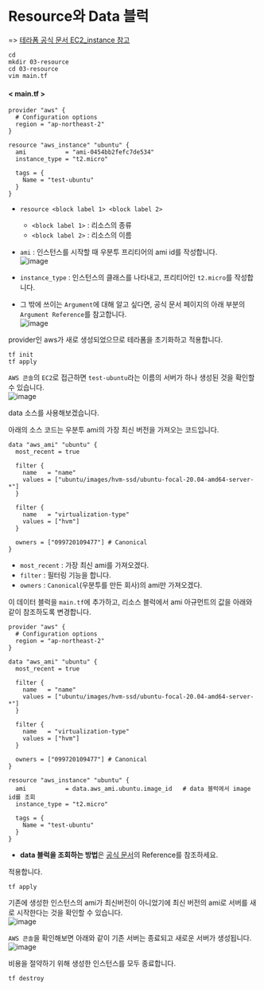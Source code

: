 # Resource와 Data 블럭

=> [테라폼 공식 문서 EC2_instance 참고](https://registry.terraform.io/providers/hashicorp/aws/latest/docs/resources/instance)

```
cd
mkdir 03-resource
cd 03-resource
vim main.tf
```

#### < main.tf >

```
provider "aws" {
  # Configuration options
  region = "ap-northeast-2"
}

resource "aws_instance" "ubuntu" {
  ami           = "ami-0454bb2fefc7de534"
  instance_type = "t2.micro"

  tags = {
    Name = "test-ubuntu"
  }
}

```   
- `resource <block label 1> <block label 2>`
  * `<block label 1>` : 리소스의 종류
  * `<block label 2>` : 리소스의 이름
- `ami` : 인스턴스를 시작할 때 우분투 프리티어의 ami id를 작성합니다.   
![image](https://user-images.githubusercontent.com/43658658/155877969-1c28a9dc-5c98-4550-beda-27dd0648ce4a.png)

- `instance_type` : 인스턴스의 클래스를 나타내고, 프리티어인 `t2.micro`를 작성합니다.
- 그 밖에 쓰이는 `Argument`에 대해 알고 싶다면, 공식 문서 페이지의 아래 부분의 `Argument Reference`를 참고합니다.   
![image](https://user-images.githubusercontent.com/43658658/155878030-dbe4a3e3-9f13-4980-b5b7-6795a54ef8d2.png)

provider인 aws가 새로 생성되었으므로 테라폼을 초기화하고 적용합니다.   
```
tf init
tf apply
```

`AWS 콘솔`의 `EC2`로 접근하면 `test-ubuntu`라는 이름의 서버가 하나 생성된 것을 확인할 수 있습니다.   
![image](https://user-images.githubusercontent.com/43658658/155910272-695d9b93-5a01-4724-9387-6c8beffde5e9.png)

data 소스를 사용해보겠습니다.   

아래의 소스 코드는 우분투 ami의 가장 최신 버전을 가져오는 코드입니다.   
```
data "aws_ami" "ubuntu" {
  most_recent = true

  filter {
    name   = "name"
    values = ["ubuntu/images/hvm-ssd/ubuntu-focal-20.04-amd64-server-*"]
  }

  filter {
    name   = "virtualization-type"
    values = ["hvm"]
  }

  owners = ["099720109477"] # Canonical
}
```   
- `most_recent` : 가장 최신 ami를 가져오겠다.
- `filter` : 필터링 기능을 합니다.
- `owners` : `Canonical`(우분투를 만든 회사)의 ami만 가져오겠다.

이 데이터 블럭을 `main.tf`에 추가하고, 리소스 블럭에서 ami 아규먼트의 값을 아래와 같이 참조하도록 변경합니다.   
```
provider "aws" {
  # Configuration options
  region = "ap-northeast-2"
}

data "aws_ami" "ubuntu" {
  most_recent = true

  filter {
    name   = "name"
    values = ["ubuntu/images/hvm-ssd/ubuntu-focal-20.04-amd64-server-*"]
  }

  filter {
    name   = "virtualization-type"
    values = ["hvm"]
  }

  owners = ["099720109477"] # Canonical
}

resource "aws_instance" "ubuntu" {
  ami           = data.aws_ami.ubuntu.image_id   # data 블럭에서 image id를 조회
  instance_type = "t2.micro"

  tags = {
    Name = "test-ubuntu"
  }
}
```   
- **data 블럭을 조회하는 방법**은 [공식 문서](https://registry.terraform.io/providers/hashicorp/aws/latest/docs/data-sources/ami)의 Reference를 참조하세요.

적용합니다.   
```
tf apply
```

기존에 생성한 인스턴스의 ami가 최신버전이 아니었기에 최신 버전의 ami로 서버를 새로 시작한다는 것을 확인할 수 있습니다.   
![image](https://user-images.githubusercontent.com/43658658/155911285-64ab8991-e751-48c4-af2c-6d87ea72a0cb.png)

`AWS 콘솔`을 확인해보면 아래와 같이 기존 서버는 종료되고 새로운 서버가 생성됩니다.   
![image](https://user-images.githubusercontent.com/43658658/155911403-2bc893ac-a016-4bda-8d25-5535ca95ca3d.png)

비용을 절약하기 위해 생성한 인스턴스를 모두 종료합니다.   
```
tf destroy
```





